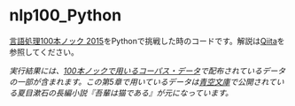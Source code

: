 # nlp100_Python
[言語処理100本ノック 2015](http://www.cl.ecei.tohoku.ac.jp/nlp100/)をPythonで挑戦した時のコードです。解説は[Qiita](http://qiita.com/segavvy/items)を参照してください。

*実行結果には、[100本ノックで用いるコーパス・データ](http://www.cl.ecei.tohoku.ac.jp/nlp100/#data)で配布されているデータの一部が含まれます。この第5章で用いているデータは[青空文庫](http://www.aozora.gr.jp)で公開されている夏目漱石の長編小説『吾輩は猫である』が元になっています。*




